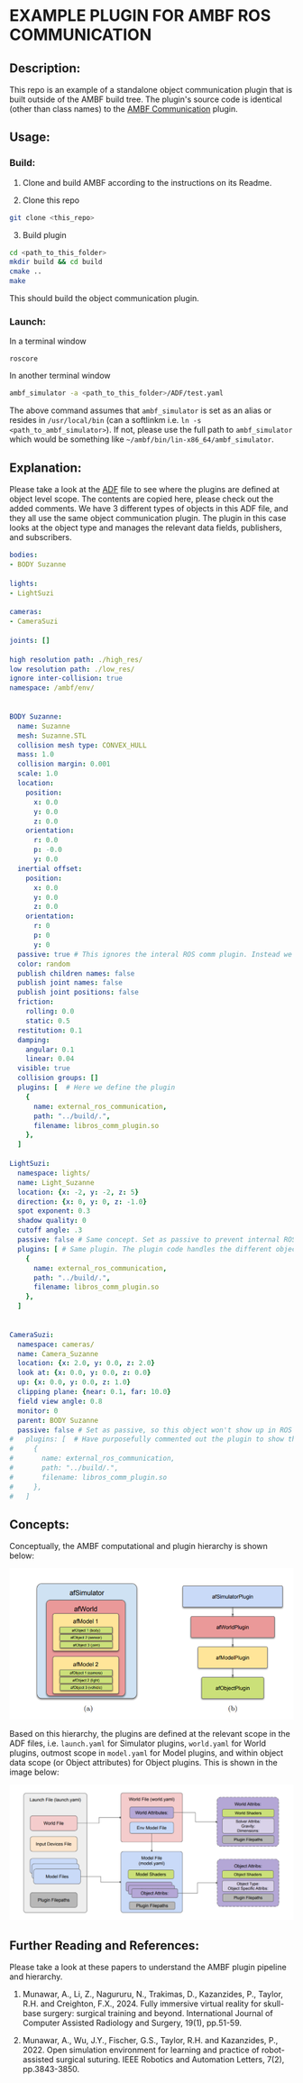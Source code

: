 # EXAMPLE PLUGIN FOR AMBF ROS COMMUNICATION

## Description:
This repo is an example of a standalone object communication plugin that is built outside of the AMBF build tree. The plugin's source code is identical (other than class names) to the [AMBF Communication]("https://github.com/WPI-AIM/ambf/blob/ambf-2.0/ambf_plugins/core/ros_comm_plugin/ObjectCommPlugin.h") plugin. 


## Usage:

### Build:
1. Clone and build AMBF according to the instructions on its Readme.

2. Clone this repo

```bash
git clone <this_repo>
```
3. Build plugin
```bash
cd <path_to_this_folder>
mkdir build && cd build
cmake ..
make
```
This should build the object communication plugin.


### Launch:
In a terminal window
```
roscore
```

In another terminal window

```bash
ambf_simulator -a <path_to_this_folder>/ADF/test.yaml
```
The above command assumes that `ambf_simulator` is set as an alias or resides in `/usr/local/bin` (can a softlinkm i.e. `ln -s <path_to_ambf_simulator>`). If not, please use the full path to `ambf_simulator` which would be something like `~/ambf/bin/lin-x86_64/ambf_simulator`.


## Explanation:
Please take a look at the [ADF]("./ADF/test.yaml") file to see where the plugins are defined at object level scope. The contents are copied here, please check out the added comments. We have 3 different types of objects in this ADF file, and they all use the same object communication plugin. The plugin in this case looks at the object type and manages the relevant data fields, publishers, and subscribers.

```yaml
bodies:
- BODY Suzanne

lights:
- LightSuzi

cameras:
- CameraSuzi

joints: []

high resolution path: ./high_res/
low resolution path: ./low_res/
ignore inter-collision: true
namespace: /ambf/env/


BODY Suzanne:
  name: Suzanne
  mesh: Suzanne.STL
  collision mesh type: CONVEX_HULL
  mass: 1.0
  collision margin: 0.001
  scale: 1.0
  location:
    position:
      x: 0.0
      y: 0.0
      z: 0.0
    orientation:
      r: 0.0
      p: -0.0
      y: 0.0
  inertial offset:
    position:
      x: 0.0
      y: 0.0
      z: 0.0
    orientation:
      r: 0
      p: 0
      y: 0
  passive: true # This ignores the interal ROS comm plugin. Instead we will use the plugin below for communication
  color: random
  publish children names: false
  publish joint names: false
  publish joint positions: false
  friction:
    rolling: 0.0
    static: 0.5
  restitution: 0.1
  damping:
    angular: 0.1
    linear: 0.04
  visible: true
  collision groups: []
  plugins: [  # Here we define the plugin
    {
      name: external_ros_communication,
      path: "../build/.",
      filename: libros_comm_plugin.so
    },
  ]

LightSuzi:
  namespace: lights/
  name: Light_Suzanne
  location: {x: -2, y: -2, z: 5}
  direction: {x: 0, y: 0, z: -1.0}
  spot exponent: 0.3
  shadow quality: 0
  cutoff angle: .3
  passive: false # Same concept. Set as passive to prevent internal ROS Comm plugin
  plugins: [ # Same plugin. The plugin code handles the different object types
    {
      name: external_ros_communication,
      path: "../build/.",
      filename: libros_comm_plugin.so
    },
  ]


CameraSuzi:
  namespace: cameras/
  name: Camera_Suzanne
  location: {x: 2.0, y: 0.0, z: 2.0}
  look at: {x: 0.0, y: 0.0, z: 0.0}
  up: {x: 0.0, y: 0.0, z: 1.0}
  clipping plane: {near: 0.1, far: 10.0}
  field view angle: 0.8
  monitor: 0
  parent: BODY Suzanne
  passive: false # Set as passive, so this object won't show up in ROS Comm
#   plugins: [  # Have purposefully commented out the plugin to show that ROS comm by this plugin is not loaded
#     {
#       name: external_ros_communication,
#       path: "../build/.",
#       filename: libros_comm_plugin.so
#     },
#   ]

```

## Concepts:
Conceptually, the AMBF computational and plugin hierarchy is shown below:

![AMBF Computational and Plugin Hierarchy](./Images/plugin_hierarchy.png)

Based on this hierarchy, the plugins are defined at the relevant scope in the ADF files, i.e. `launch.yaml` for Simulator plugins, `world.yaml` for World plugins, outmost scope in `model.yaml` for Model plugins, and within object data scope (or Object attributes) for Object plugins. This is shown in the image below:

![AMBF Plugin Hierarchal Definition](./Images/plugin_definition.png)


## Further Reading and References:
Please take a look at these papers to understand the AMBF plugin pipeline and hierarchy.

1. Munawar, A., Li, Z., Nagururu, N., Trakimas, D., Kazanzides, P., Taylor, R.H. and Creighton, F.X., 2024. Fully immersive virtual reality for skull-base surgery: surgical training and beyond. International Journal of Computer Assisted Radiology and Surgery, 19(1), pp.51-59.


2. Munawar, A., Wu, J.Y., Fischer, G.S., Taylor, R.H. and Kazanzides, P., 2022. Open simulation environment for learning and practice of robot-assisted surgical suturing. IEEE Robotics and Automation Letters, 7(2), pp.3843-3850.